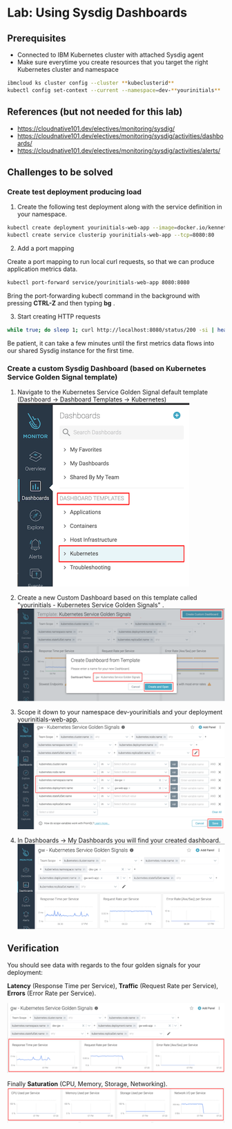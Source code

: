 # Lab: Using Sysdig Dashboards

## Prerequisites

- Connected to IBM Kubernetes cluster with attached Sysdig agent
- Make sure everytime you create resources that you target the right Kubernetes cluster and namespace

```bash
ibmcloud ks cluster config --cluster **kubeclusterid**
kubectl config set-context --current --namespace=dev-**yourinitials**
```

## References (but not needed for this lab)

* https://cloudnative101.dev/electives/monitoring/sysdig/
* https://cloudnative101.dev/electives/monitoring/sysdig/activities/dashboards/
* https://cloudnative101.dev/electives/monitoring/sysdig/activities/alerts/

## Challenges to be solved

### Create test deployment producing load

1. Create the following test deployment along with the service definition in your namespace.

```bash
kubectl create deployment yourinitials-web-app --image=docker.io/kennethreitz/httpbin
kubectl create service clusterip yourinitials-web-app --tcp=8080:80
```

2. Add a port mapping

Create a port mapping to run local curl requests, so that we can produce application metrics data.

```bash
kubectl port-forward service/yourinitials-web-app 8080:8080
```

Bring the port-forwarding kubectl command in the background with pressing **CTRL-Z** and then typing **bg** .

3. Start creating HTTP requests

```bash
while true; do sleep 1; curl http://localhost:8080/status/200 -si | head -1 ; done
```

Be patient, it can take a few minutes until the first metrics data flows into our shared Sysdig instance for the first time.

### Create a custom Sysdig Dashboard (based on Kubernetes Service Golden Signal template)

1. Navigate to the Kubernetes Service Golden Signal default template (Dashboard -> Dashboard Templates -> Kubernetes)
   ![image](images/lab-sysdig-01.png)

2. Create a new Custom Dashboard based on this template called "yourinitials - Kubernetes Service Golden Signals" .
   ![image](images/lab-sysdig-02.png)

3. Scope it down to your namespace dev-yourinitials and your deployment yourinitials-web-app.
   ![image](images/lab-sysdig-03.png)

4. In Dashboards -> My Dashboards you will find your created dashboard.
   ![image](images/lab-sysdig-04.png)

## Verification

You should see data with regards to the four golden signals for your deployment:

**Latency** (Response Time per Service), **Traffic** (Request Rate per Service), **Errors** (Error Rate per Service).

![image](images/lab-sysdig-05a.png)

Finally **Saturation** (CPU, Memory, Storage, Networking).
![image](images/lab-sysdig-05b.png)
